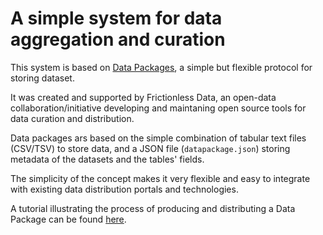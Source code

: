 # A simple system for data aggregation and curation

This system is based on [Data Packages](https://frictionlessdata.io/data-packages), a simple but flexible protocol for storing dataset.

It was created and supported by Frictionless Data, an open-data collaboration/initiative developing and maintaning open source tools for data curation and distribution.

Data packages ars based on the simple combination of tabular text files (CSV/TSV) to store data, and a JSON file (`datapackage.json`) storing metadata of the datasets and the tables' fields.

The simplicity of the concept makes it very flexible and easy to integrate with existing data distribution portals and technologies.

A tutorial illustrating the process of producing and distributing a Data Package can be found [here](https://frictionlessdata.io/field-guide/data-publication-workflow-example/).
